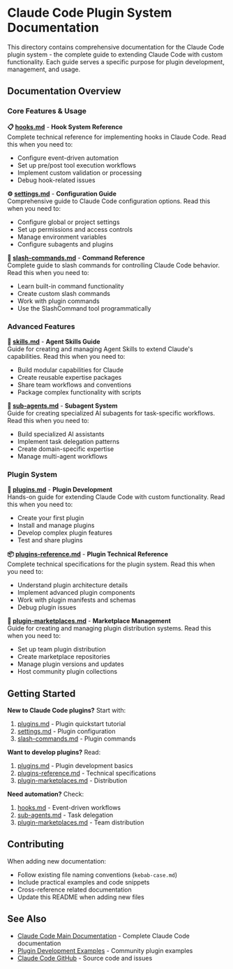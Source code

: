 # Claude Code Plugin System Documentation

This directory contains comprehensive documentation for the Claude Code plugin system - the complete guide to extending Claude Code with custom functionality. Each guide serves a specific purpose for plugin development, management, and usage.

## Documentation Overview

### Core Features & Usage

**📋 [hooks.md](hooks.md)** - **Hook System Reference**<br>
Complete technical reference for implementing hooks in Claude Code. Read this when you need to:
- Configure event-driven automation
- Set up pre/post tool execution workflows
- Implement custom validation or processing
- Debug hook-related issues

**⚙️ [settings.md](settings.md)** - **Configuration Guide**<br>
Comprehensive guide to Claude Code configuration options. Read this when you need to:
- Configure global or project settings
- Set up permissions and access controls
- Manage environment variables
- Configure subagents and plugins

**💬 [slash-commands.md](slash-commands.md)** - **Command Reference**<br>
Complete guide to slash commands for controlling Claude Code behavior. Read this when you need to:
- Learn built-in command functionality
- Create custom slash commands
- Work with plugin commands
- Use the SlashCommand tool programmatically

### Advanced Features

**🎯 [skills.md](skills.md)** - **Agent Skills Guide**<br>
Guide for creating and managing Agent Skills to extend Claude's capabilities. Read this when you need to:
- Build modular capabilities for Claude
- Create reusable expertise packages
- Share team workflows and conventions
- Package complex functionality with scripts

**🧠 [sub-agents.md](sub-agents.md)** - **Subagent System**<br>
Guide for creating specialized AI subagents for task-specific workflows. Read this when you need to:
- Build specialized AI assistants
- Implement task delegation patterns
- Create domain-specific expertise
- Manage multi-agent workflows

### Plugin System

**🔧 [plugins.md](plugins.md)** - **Plugin Development**<br>
Hands-on guide for extending Claude Code with custom functionality. Read this when you need to:
- Create your first plugin
- Install and manage plugins
- Develop complex plugin features
- Test and share plugins

**📦 [plugins-reference.md](plugins-reference.md)** - **Plugin Technical Reference**<br>
Complete technical specifications for the plugin system. Read this when you need to:
- Understand plugin architecture details
- Implement advanced plugin components
- Work with plugin manifests and schemas
- Debug plugin issues

**🏪 [plugin-marketplaces.md](plugin-marketplaces.md)** - **Marketplace Management**<br>
Guide for creating and managing plugin distribution systems. Read this when you need to:
- Set up team plugin distribution
- Create marketplace repositories
- Manage plugin versions and updates
- Host community plugin collections

## Getting Started

**New to Claude Code plugins?** Start with:
1. [plugins.md](plugins.md) - Plugin quickstart tutorial
2. [settings.md](settings.md) - Plugin configuration
3. [slash-commands.md](slash-commands.md) - Plugin commands

**Want to develop plugins?** Read:
1. [plugins.md](plugins.md) - Plugin development basics
2. [plugins-reference.md](plugins-reference.md) - Technical specifications
3. [plugin-marketplaces.md](plugin-marketplaces.md) - Distribution

**Need automation?** Check:
1. [hooks.md](hooks.md) - Event-driven workflows
2. [sub-agents.md](sub-agents.md) - Task delegation
3. [plugin-marketplaces.md](plugin-marketplaces.md) - Team distribution

## Contributing

When adding new documentation:
- Follow existing file naming conventions (`kebab-case.md`)
- Include practical examples and code snippets
- Cross-reference related documentation
- Update this README when adding new files

## See Also

- [Claude Code Main Documentation](/) - Complete Claude Code documentation
- [Plugin Development Examples](https://github.com/anthropics/claude-code-plugins) - Community plugin examples
- [Claude Code GitHub](https://github.com/anthropics/claude-code) - Source code and issues
